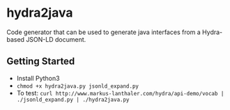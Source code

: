 # hydra2java
Code generator that can be used to generate java interfaces from a Hydra-based JSON-LD document. 

## Getting Started

- Install Python3
- `chmod +x hydra2java.py jsonld_expand.py`
- To test: `curl http://www.markus-lanthaler.com/hydra/api-demo/vocab | ./jsonld_expand.py | ./hydra2java.py`
